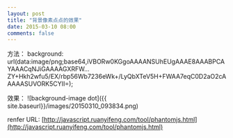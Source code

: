 ```yaml
---
layout: post
title: "背景像素点点的效果"
date: 2015-03-10 08:00
comments: false
---
```


方法：
	background: url(data:image/png;base64,iVBORw0KGgoAAAANSUhEUgAAAE8AAABPCAYAAACqNJiGAAAAGXRFW…ZY+Hkh2wfu5/EX/rbp56Wb7236eWk+/LyQbXTeV5H+FWAA7eqC0D2aO2cAAAAASUVORK5CYII=);

效果：
![background-image dot]({{ site.baseurl}}/images/20150310_093834.png)

renfer URL:
[http://javascript.ruanyifeng.com/tool/phantomjs.html](http://javascript.ruanyifeng.com/tool/phantomjs.html)
